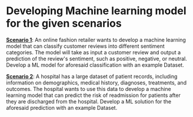 # Developing Machine learning model for the given scenarios

**<ins>Scenario 1</ins>**:
An online fashion retailer wants to develop a machine learning model that can classify
customer reviews into different sentiment categories. The model will take as input a
customer review and output a prediction of the review's sentiment, such as positive,
negative, or neutral. Develop a ML model for aforesaid classification with an example
Dataset.

**<ins>Scenario 2</ins>**:
A hospital has a large dataset of patient records, including information on demographics,
medical history, diagnoses, treatments, and outcomes. The hospital wants to use this data
to develop a machine learning model that can predict the risk of readmission for patients
after they are discharged from the hospital. Develop a ML solution for the aforesaid
prediction with an example Dataset.
